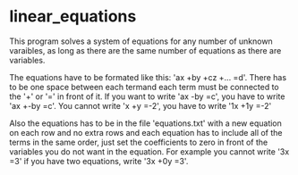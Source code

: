 # linear_equations

This program solves a system of equations for any number of unknown varaibles,
 as long as there are the same number of equations as there are variables.

The equations have to be formated like this: 'ax +by +cz +... =d'. 
There has to be one space between each termand each term must be connected to the '+' or '=' in front of it. 
If you want to write 'ax -by =c', you have to write 'ax +-by =c'. You cannot write 'x +y =-2', 
you have to write '1x +1y =-2' 

Also the equations has to be in the file 'equations.txt' with a new equation on each row and no extra rows
 and each equation has to include all of the terms in the same order, just set the coefficients to zero in front of the variables you do not want in the equation. 
 For example you cannot write '3x =3' if you have two equations, write '3x +0y =3'.
